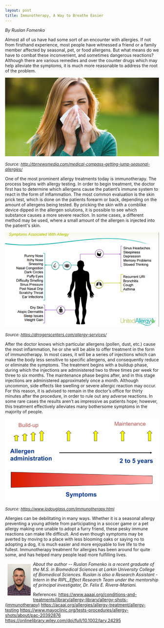 ```yaml
---
layout: post
title: Immunotherapy, A Way to Breathe Easier
---
```


*By Ruslan Fomenko*

Almost all of us have had some sort of an encounter with allergies.  If not from firsthand experience, most people have witnessed a friend or a family member affected by seasonal, pet, or food allergens.  But what means do we have to combat these inconvenient, and sometimes dangerous reactions?  Although there are various remedies and over the counter drugs which may help alleviate the symptoms, it is much more reasonable to address the root of the problem. 


<img src="/img/immunotherapy.png" alt="Allergies" class="inline"/>

<font size="2"><i>Source: http://tbrnewsmedia.com/medical-compass-getting-jump-seasonal-allergies/</i></font>

One of the most prominent allergy treatments today is immunotherapy.  The process begins with allergy testing.  In order to begin treatment, the doctor first has to determine which allergens cause the patient’s immune system to react in the form of inflammation.  The most common evaluation is the skin prick test, which is done on the patients forearm or back, depending on the amount of allergens being tested.  By pricking the skin with a comblike device dipped in the allergen solutions, it is possible to see which substance causes a more severe reaction.  In some cases, a different method may be used, where a small amount of the allergen is injected into the patient's skin. 

<img src="/img/immnotherapy1.png" alt="Symptoms of Allergy" class="inline"/>

<font size="2"><i>Source: https://drrogerscenters.com/allergy-services/</i></font>


After the doctor knows which particular allergens (pollen, dust, etc.) cause the most inflammation, he or she will be able to offer treatment in the form of immunotherapy.  In most cases, it will be a series of injections which can make the body less sensitive to specific allergens, and consequently reduce or eliminate the symptoms.  The treatment begins with a buildup phase, during which the injections are administered two to three times per week for three to six months.  The maintenance phase begins after, and in this stage injections are administered approximately once a month.  Although uncommon, side effects like swelling or severe allergic reaction may occur.  For this reason, it is advised to remain in the doctor’s office for thirty minutes after the procedure, in order to rule out any adverse reactions.  In some rare cases the results aren’t as impressive as patients hope; however, this treatment effectively alleviates many bothersome symptoms in the majority of people.


<img src="/img/immunotherapy2.png" alt="How Immunotherapy works" class="inline"/>

<font size="2"><i>Source: https://www.jodouglass.com/immunotherapy.html</i></font>


Allergies can be debilitating in many ways.  Whether it is a seasonal allergy preventing a young athlete from participating in a soccer game or a pet allergy making one unable to adopt a furry friend, these pesky immune reactions can make life difficult.  And even though symptoms may be averted by moving to a place with less blooming oaks or saying no to adopting a dog, it is much easier and more enjoyable to live life to the fullest. Immunotherapy treatment for allergies has been around for quite some, and has helped many people lead more fulfilling lives.  

<img src="/img/Ruslan.jpg" alt="Ruslan Fomenko" align="left" style="width: 15%; height: 15%; margin:8px">
<p><i>About the author -- Ruslan Fomenko is a recent graduate of the M.S. in Biomedical Sciences at Larkin University College of Biomedical Sciences. Ruslan is also a Research Assistant - Intern in the RIPL_Effect Research Team under the mentorship of principal investigator, Dr. Félix E. Rivera-Mariani.  </i></p>

References:
https://www.aaaai.org/conditions-and-treatments/library/allergy-library/allergy-shots-(immunotherapy)
https://acaai.org/allergies/allergy-treatment/allergy-testing
https://www.mayoclinic.org/tests-procedures/allergy-shots/about/pac-20392876
https://onlinelibrary.wiley.com/doi/full/10.1002/lary.24295


